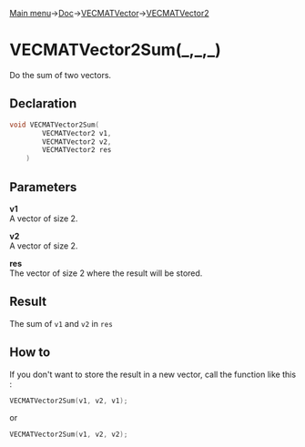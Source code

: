 [Main menu](../../../../Readme.md)->[Doc](../../../VECMATKit.md)->[VECMATVector](../../VECMATVector.md)->[VECMATVector2](../../VECMATVector2.md)

# VECMATVector2Sum(\_,\_,\_)
Do the sum of two vectors.

## **Declaration**
```C
void VECMATVector2Sum(
        VECMATVector2 v1,
        VECMATVector2 v2,
        VECMATVector2 res
    )
```


## **Parameters**
**v1**\
A vector of size 2.

**v2**\
A vector of size 2.

**res**\
The vector of size 2 where the result will be stored.

## **Result**
The sum of `v1` and `v2` in `res`

## **How to**
If you don't want to store the result in a new vector, call the function like this :
```C
VECMATVector2Sum(v1, v2, v1);
```
or
```C
VECMATVector2Sum(v1, v2, v2);
```
